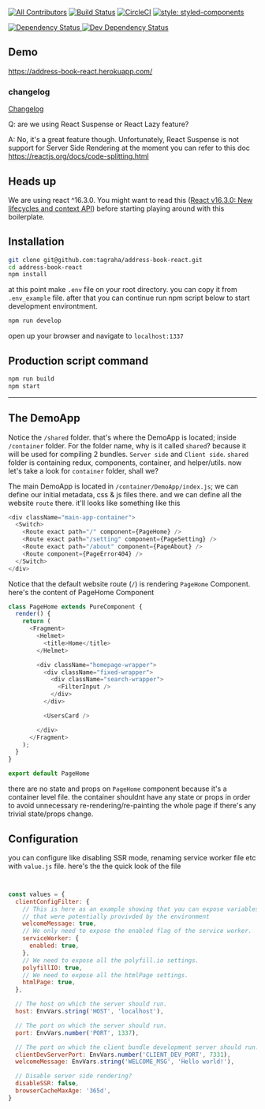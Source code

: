 [![All Contributors](https://img.shields.io/badge/all_contributors-1-orange.svg?style=flat-square)](#contributors)
[![Build Status](https://travis-ci.org/tagraha/address-book-react.svg?branch=master)](https://travis-ci.org/tagraha/address-book-react)
[![CircleCI](https://circleci.com/gh/tagraha/address-book-react.svg?style=svg)](https://circleci.com/gh/tagraha/address-book-react)
[![style: styled-components](https://img.shields.io/badge/style-%F0%9F%92%85%20styled--components-orange.svg?colorB=daa357&colorA=db748e)](https://github.com/styled-components/styled-components)

<a 
target="_blank"
href="https://david-dm.org/tagraha/address-book-react">
  <img src="https://david-dm.org/tagraha/address-book-react.svg" alt="Dependency Status" />
</a>
<a 
target="_blank"
href="https://david-dm.org/tagraha/address-book-react?type=dev">
  <img src="https://david-dm.org/tagraha/address-book-react/dev-status.svg" alt="Dev Dependency Status" />
</a>

## Demo
<a target="_blank" href="https://address-book-react.herokuapp.com/">https://address-book-react.herokuapp.com/</a>


### changelog
<a href="https://github.com/tagraha/address-book-react/blob/master/CHANGELOG.md">Changelog</a>

Q: are we using React Suspense or React Lazy feature?

A: No, it's a great feature though. Unfortunately, React Suspense is not support for Server Side Rendering at the moment
you can refer to this doc https://reactjs.org/docs/code-splitting.html

Heads up
--------
We are using react ^16.3.0. You might want to read this ([React v16.3.0: New lifecycles and context API](https://reactjs.org/blog/2018/03/29/react-v-16-3.html)) before starting playing around with this boilerplate.

Installation
------------
```bash
git clone git@github.com:tagraha/address-book-react.git
cd address-book-react
npm install
```

at this point make `.env` file on your root directory. you can copy it from `.env_example` file. after that you can continue run npm script below to start development environtment.

```bash
npm run develop
```

open up your browser and navigate to `localhost:1337`

Production script command
-------------------------
```bash
npm run build
npm start
```

-------------

The DemoApp
-----------
Notice the `/shared` folder. that's where the DemoApp is located; inside `/container` folder. For the folder name, why is it called `shared`? because it will be used for compiling 2 bundles. `Server side` and `Client side`. `shared` folder is containing redux, components, container, and helper/utils. now let's take a look for `container` folder, shall we?

The main DemoApp is located in `/container/DemoApp/index.js`; we can define our initial metadata, css & js files there. and we can define all the website `route` there. it'll looks like something like this 
```javascript
<div className="main-app-container">
  <Switch>
    <Route exact path="/" component={PageHome} />
    <Route exact path="/setting" component={PageSetting} />
    <Route exact path="/about" component={PageAbout} />
    <Route component={PageError404} />
  </Switch>
</div>
```

Notice that the default website route (`/`) is rendering `PageHome` Component. here's the content of PageHome Component
```javascript
class PageHome extends PureComponent {
  render() {
    return (
      <Fragment>
        <Helmet>
          <title>Home</title>
        </Helmet>

        <div className="homepage-wrapper">
          <div className="fixed-wrapper">
            <div className="search-wrapper">
              <FilterInput />
            </div>
          </div>

          <UsersCard />

        </div>
      </Fragment>
    );
  }
}

export default PageHome
```

there are no state and props on  `PageHome` component because it's a container level file. the container shouldnt have any state or props in order to avoid unnecessary re-rendering/re-painting the whole page if there's any trivial state/props change.

Configuration
-------------
you can configure like disabling SSR mode, renaming service worker file etc with `value.js` file. here's the the quick look of the file

```javascript


const values = {
  clientConfigFilter: {
    // This is here as an example showing that you can expose variables
    // that were potentially provivded by the environment
    welcomeMessage: true,
    // We only need to expose the enabled flag of the service worker.
    serviceWorker: {
      enabled: true,
    },
    // We need to expose all the polyfill.io settings.
    polyfillIO: true,
    // We need to expose all the htmlPage settings.
    htmlPage: true,
  },

  // The host on which the server should run.
  host: EnvVars.string('HOST', 'localhost'),

  // The port on which the server should run.
  port: EnvVars.number('PORT', 1337),

  // The port on which the client bundle development server should run.
  clientDevServerPort: EnvVars.number('CLIENT_DEV_PORT', 7331),
  welcomeMessage: EnvVars.string('WELCOME_MSG', 'Hello world!'),

  // Disable server side rendering?
  disableSSR: false,
  browserCacheMaxAge: '365d',
}
```
